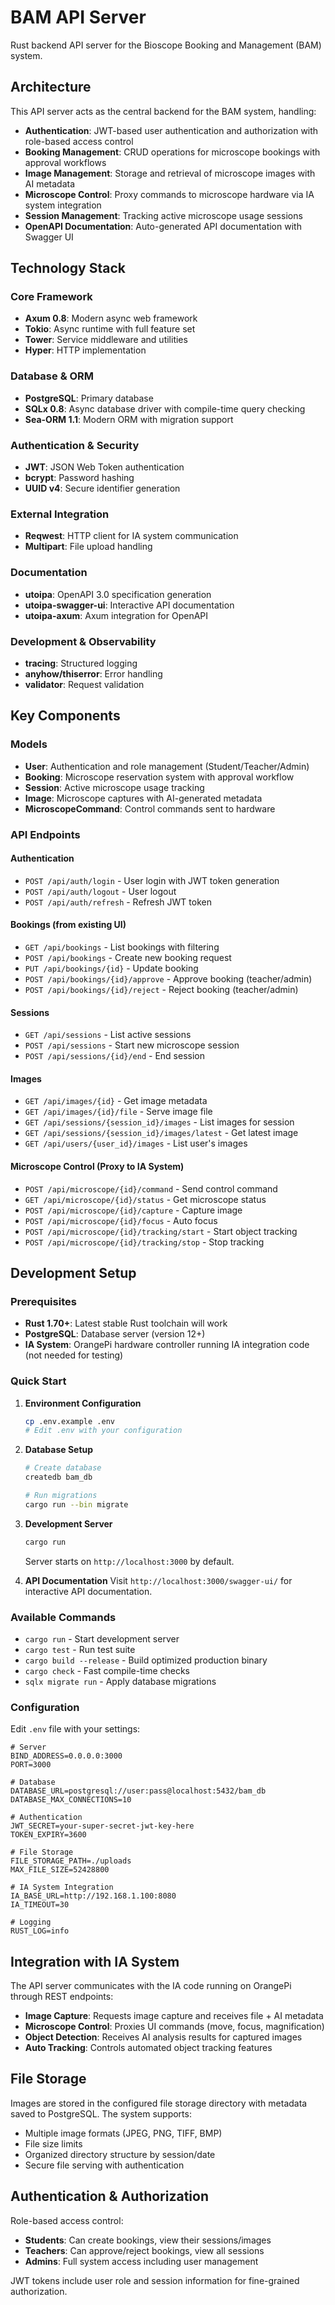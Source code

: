 # BAM API Server

Rust backend API server for the Bioscope Booking and Management (BAM) system.

## Architecture

This API server acts as the central backend for the BAM system, handling:

- **Authentication**: JWT-based user authentication and authorization with role-based access control
- **Booking Management**: CRUD operations for microscope bookings with approval workflows
- **Image Management**: Storage and retrieval of microscope images with AI metadata
- **Microscope Control**: Proxy commands to microscope hardware via IA system integration
- **Session Management**: Tracking active microscope usage sessions
- **OpenAPI Documentation**: Auto-generated API documentation with Swagger UI

## Technology Stack

### Core Framework
- **Axum 0.8**: Modern async web framework
- **Tokio**: Async runtime with full feature set
- **Tower**: Service middleware and utilities
- **Hyper**: HTTP implementation

### Database & ORM
- **PostgreSQL**: Primary database
- **SQLx 0.8**: Async database driver with compile-time query checking
- **Sea-ORM 1.1**: Modern ORM with migration support

### Authentication & Security
- **JWT**: JSON Web Token authentication
- **bcrypt**: Password hashing
- **UUID v4**: Secure identifier generation

### External Integration
- **Reqwest**: HTTP client for IA system communication
- **Multipart**: File upload handling

### Documentation
- **utoipa**: OpenAPI 3.0 specification generation
- **utoipa-swagger-ui**: Interactive API documentation
- **utoipa-axum**: Axum integration for OpenAPI

### Development & Observability
- **tracing**: Structured logging
- **anyhow/thiserror**: Error handling
- **validator**: Request validation

## Key Components

### Models
- **User**: Authentication and role management (Student/Teacher/Admin)  
- **Booking**: Microscope reservation system with approval workflow
- **Session**: Active microscope usage tracking
- **Image**: Microscope captures with AI-generated metadata
- **MicroscopeCommand**: Control commands sent to hardware

### API Endpoints

#### Authentication
- `POST /api/auth/login` - User login with JWT token generation
- `POST /api/auth/logout` - User logout 
- `POST /api/auth/refresh` - Refresh JWT token

#### Bookings (from existing UI)
- `GET /api/bookings` - List bookings with filtering
- `POST /api/bookings` - Create new booking request
- `PUT /api/bookings/{id}` - Update booking
- `POST /api/bookings/{id}/approve` - Approve booking (teacher/admin)
- `POST /api/bookings/{id}/reject` - Reject booking (teacher/admin)

#### Sessions
- `GET /api/sessions` - List active sessions
- `POST /api/sessions` - Start new microscope session
- `POST /api/sessions/{id}/end` - End session

#### Images
- `GET /api/images/{id}` - Get image metadata
- `GET /api/images/{id}/file` - Serve image file
- `GET /api/sessions/{session_id}/images` - List images for session
- `GET /api/sessions/{session_id}/images/latest` - Get latest image
- `GET /api/users/{user_id}/images` - List user's images

#### Microscope Control (Proxy to IA System)
- `POST /api/microscope/{id}/command` - Send control command
- `GET /api/microscope/{id}/status` - Get microscope status
- `POST /api/microscope/{id}/capture` - Capture image
- `POST /api/microscope/{id}/focus` - Auto focus
- `POST /api/microscope/{id}/tracking/start` - Start object tracking
- `POST /api/microscope/{id}/tracking/stop` - Stop tracking

## Development Setup

### Prerequisites
- **Rust 1.70+**: Latest stable Rust toolchain will work
- **PostgreSQL**: Database server (version 12+)
- **IA System**: OrangePi hardware controller running IA integration code (not needed for testing)

### Quick Start

1. **Environment Configuration**
   ```bash
   cp .env.example .env
   # Edit .env with your configuration
   ```

2. **Database Setup**
   ```bash
   # Create database
   createdb bam_db
   
   # Run migrations
   cargo run --bin migrate
   ```

3. **Development Server**
   ```bash
   cargo run
   ```
   Server starts on `http://localhost:3000` by default.

4. **API Documentation**
   Visit `http://localhost:3000/swagger-ui/` for interactive API documentation.

### Available Commands

- `cargo run` - Start development server
- `cargo test` - Run test suite
- `cargo build --release` - Build optimized production binary
- `cargo check` - Fast compile-time checks
- `sqlx migrate run` - Apply database migrations

### Configuration

Edit `.env` file with your settings:

```env
# Server
BIND_ADDRESS=0.0.0.0:3000
PORT=3000

# Database
DATABASE_URL=postgresql://user:pass@localhost:5432/bam_db
DATABASE_MAX_CONNECTIONS=10

# Authentication
JWT_SECRET=your-super-secret-jwt-key-here
TOKEN_EXPIRY=3600

# File Storage
FILE_STORAGE_PATH=./uploads
MAX_FILE_SIZE=52428800

# IA System Integration
IA_BASE_URL=http://192.168.1.100:8080
IA_TIMEOUT=30

# Logging
RUST_LOG=info
```

## Integration with IA System

The API server communicates with the IA code running on OrangePi through REST endpoints:

- **Image Capture**: Requests image capture and receives file + AI metadata
- **Microscope Control**: Proxies UI commands (move, focus, magnification)
- **Object Detection**: Receives AI analysis results for captured images
- **Auto Tracking**: Controls automated object tracking features

## File Storage

Images are stored in the configured file storage directory with metadata saved to PostgreSQL. The system supports:

- Multiple image formats (JPEG, PNG, TIFF, BMP)
- File size limits
- Organized directory structure by session/date
- Secure file serving with authentication

## Authentication & Authorization

Role-based access control:
- **Students**: Can create bookings, view their sessions/images
- **Teachers**: Can approve/reject bookings, view all sessions
- **Admins**: Full system access including user management

JWT tokens include user role and session information for fine-grained authorization.
